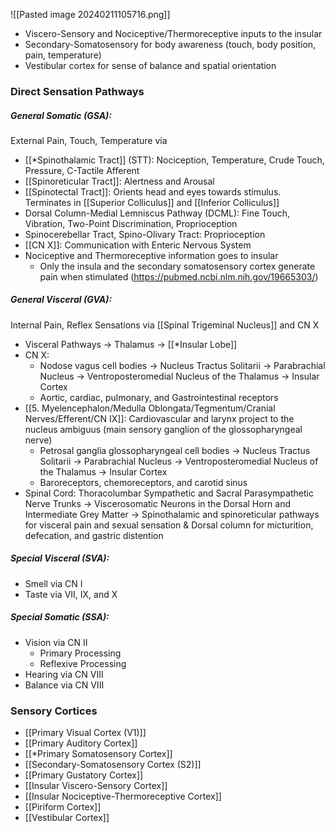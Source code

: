 ![[Pasted image 20240211105716.png]]
+ Viscero-Sensory and Nociceptive/Thermoreceptive inputs to the insular
+ Secondary-Somatosensory for body awareness (touch, body position, pain, temperature)
+ Vestibular cortex for sense of balance and spatial orientation

### Direct Sensation Pathways
##### General Somatic (GSA): 
External Pain, Touch, Temperature via
- [[*Spinothalamic Tract]] (STT): Nociception, Temperature, Crude Touch, Pressure, C-Tactile Afferent
- [[Spinoreticular Tract]]: Alertness and Arousal
- [[Spinotectal Tract]]: Orients head and eyes towards stimulus. Terminates in [[Superior Colliculus]] and [[Inferior Colliculus]]
- Dorsal Column-Medial Lemniscus Pathway (DCML): Fine Touch, Vibration, Two-Point Discrimination, Proprioception
- Spinocerebellar Tract, Spino-Olivary Tract: Proprioception
- [[CN X]]: Communication with Enteric Nervous System
- Nociceptive and Thermoreceptive information goes to insular
	- Only the insula and the secondary somatosensory cortex generate pain when stimulated (https://pubmed.ncbi.nlm.nih.gov/19665303/)
##### General Visceral (GVA): 
Internal Pain, Reflex Sensations via [[Spinal Trigeminal Nucleus]] and CN X
- Visceral Pathways -> Thalamus -> [[*Insular Lobe]]
- CN X:
	- Nodose vagus cell bodies -> Nucleus Tractus Solitarii -> Parabrachial Nucleus -> Ventroposteromedial Nucleus of the Thalamus -> Insular Cortex
	- Aortic, cardiac, pulmonary, and Gastrointestinal receptors
- [[5. Myelencephalon/Medulla Oblongata/Tegmentum/Cranial Nerves/Efferent/CN IX]]: Cardiovascular and larynx project to the nucleus ambiguus (main sensory ganglion of the glossopharyngeal nerve)
	- Petrosal ganglia glossopharyngeal cell bodies -> Nucleus Tractus Solitarii -> Parabrachial Nucleus -> Ventroposteromedial Nucleus of the Thalamus -> Insular Cortex
	- Baroreceptors, chemoreceptors, and carotid sinus
- Spinal Cord: Thoracolumbar Sympathetic and Sacral Parasympathetic Nerve Trunks -> Viscerosomatic Neurons in the Dorsal Horn and Intermediate Grey Matter -> Spinothalamic and spinoreticular pathways for visceral pain and sexual sensation & Dorsal column for micturition, defecation, and gastric distention
##### Special Visceral (SVA):
- Smell via CN I
- Taste via VII, IX, and X
##### Special Somatic (SSA):
- Vision via CN II
	- Primary Processing
	- Reflexive Processing
- Hearing via CN VIII
- Balance via CN VIII
### Sensory Cortices
- [[Primary Visual Cortex (V1)]]
- [[Primary Auditory Cortex]]
- [[*Primary Somatosensory Cortex]]
- [[Secondary-Somatosensory Cortex (S2)]]
- [[Primary Gustatory Cortex]]
- [[Insular Viscero-Sensory Cortex]]
- [[Insular Nociceptive-Thermoreceptive Cortex]]
- [[Piriform Cortex]]
- [[Vestibular Cortex]]